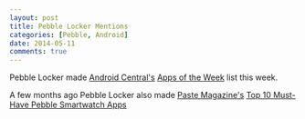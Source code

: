 ```yaml
---
layout: post
title: Pebble Locker Mentions
categories: [Pebble, Android]
date: 2014-05-11
comments: true
---
```

Pebble Locker made [Android Central's](http://www.androidcentral.com/)
[Apps of the Week](http://www.androidcentral.com/apps-week-shadow-fight-2-pebble-locker-espn-fc-and-more)
list this week.

A few months ago Pebble Locker also made [Paste Magazine's](http://www.pastemagazine.com/)
[Top 10 Must-Have Pebble Smartwatch Apps](http://www.pastemagazine.com/blogs/lists/2014/04/the-10-best-pebble-smartwatch-apps-of-all-time.html)
